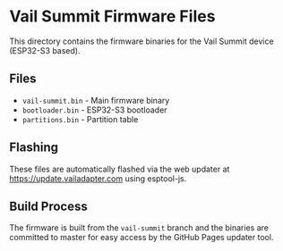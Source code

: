 # Vail Summit Firmware Files

This directory contains the firmware binaries for the Vail Summit device (ESP32-S3 based).

## Files

- `vail-summit.bin` - Main firmware binary
- `bootloader.bin` - ESP32-S3 bootloader
- `partitions.bin` - Partition table

## Flashing

These files are automatically flashed via the web updater at https://update.vailadapter.com using esptool-js.

## Build Process

The firmware is built from the `vail-summit` branch and the binaries are committed to master for easy access by the GitHub Pages updater tool.
